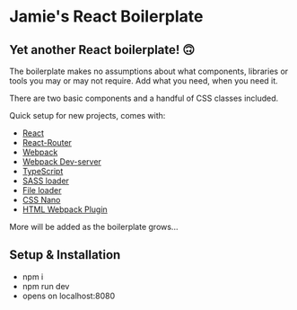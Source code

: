 # Jamie's React Boilerplate

## Yet another React boilerplate! 🙃

The boilerplate makes no assumptions about what components, libraries or tools you may or may not require. Add what you need, when you need it.

There are two basic components and a handful of CSS classes included.

Quick setup for new projects, comes with:

- [React](https://reactjs.org/)
- [React-Router](https://reacttraining.com/react-router/)
- [Webpack](https://webpack.js.org/)
- [Webpack Dev-server](https://webpack.js.org/guides/development/#using-webpack-dev-server)
- [TypeScript](https://www.typescriptlang.org/)
- [SASS loader](https://github.com/webpack-contrib/sass-loader)
- [File loader](https://webpack.js.org/loaders/file-loader/)
- [CSS Nano](https://cssnano.co/)
- [HTML Webpack Plugin](https://github.com/jantimon/html-webpack-plugin)

More will be added as the boilerplate grows...

## Setup & Installation

- npm i
- npm run dev
- opens on localhost:8080
